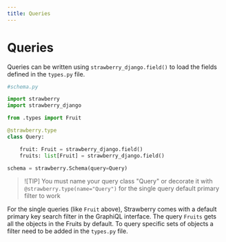 ```yaml
---
title: Queries
---
```


# Queries

Queries can be written using `strawberry_django.field()` to load the fields defined in the `types.py` file.

```python
#schema.py

import strawberry
import strawberry_django

from .types import Fruit

@strawberry.type
class Query:

    fruit: Fruit = strawberry_django.field()
    fruits: list[Fruit] = strawberry_django.field()

schema = strawberry.Schema(query=Query)
```

> ![TIP]
> You must name your query class "Query" or decorate it with `@strawberry.type(name="Query")` for the single query default primary filter to work

For the single queries (like `Fruit` above), Strawberry comes with a default primary key search filter in the GraphiQL interface. The query `Fruits` gets all the objects in the Fruits by default. To query specific sets of objects a filter need to be added in the `types.py` file.
